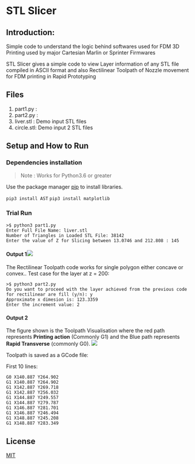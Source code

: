 # STL Slicer

## Introduction:

Simple code to understand the logic behind softwares used for FDM 3D Printing used by major Cartesian Marlin or Sprinter Firmwares  

STL Slicer gives a simple code to view Layer information of any STL file compiled in ASCII format and also Rectilinear Toolpath of Nozzle movement for FDM printing in Rapid Prototyping

## Files
1. part1.py : 
2. part2.py : 
3. liver.stl : Demo input STL files
4. circle.stl: Demo input 2 STL files

## Setup and How to Run
### Dependencies installation
> Note : Works for Python3.6 or greater

Use the package manager [pip](https://pip.pypa.io/en/stable/) to install libraries.

`pip3 install AST`
`pip3 install matplotlib`

### Trial Run 
```bash=
>$ python3 part1.py
Enter Full File Name: liver.stl
Number of Triangles in Loaded STL File: 38142
Enter the value of Z for Slicing between 13.0746 and 212.808 : 145
```
#### Output 1![](https://i.imgur.com/Pds4Mtz.jpg)

The Rectilinear Toolpath code works for single polygon either concave or convex.. Test case for the layer at z = 200:
```bash=
>$ python3 part2.py
Do you want to proceed with the layer achieved from the previous code for rectilinear are fill (y/n): y
Approximate x dimesion is: 123.3359
Enter the increment value: 2
```
#### Output 2 
The figure shown is the Toolpath Visualisation where the red path represents **Printing action** (Commonly G1) and the Blue path represents **Rapid Transverse** (commonly G0).
![](https://i.imgur.com/EMyubXA.jpg)

Toolpath is saved as a GCode file:

First 10 lines:

```sequenceDiagram
G0 X140.887 Y264.902
G1 X140.887 Y264.902
G1 X142.887 Y269.718
G1 X142.887 Y256.032
G1 X144.887 Y249.557
G1 X144.887 Y279.787
G1 X146.887 Y281.701
G1 X146.887 Y246.494
G1 X148.887 Y245.208
G1 X148.887 Y283.349
```

## License
[MIT](https://choosealicense.com/licenses/mit/)


